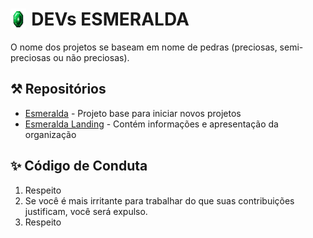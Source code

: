 # <div style="display:flex;"><img src="./imagens/Gemini_Generated_Image_Emerald.png" alt="esmeralda" style="margin-right:0.5rem;width: 5%; height: auto;"> DEVs ESMERALDA </div>

O nome dos projetos se baseam em nome de pedras (preciosas, semi-preciosas ou não preciosas).

## ⚒️ Repositórios

- [Esmeralda](https://github.com/emeraldevs/esmeralda) - Projeto base para iniciar novos projetos
- [Esmeralda Landing](https://github.com/emeraldevs/esmeralda-landing) - Contém informações e apresentação da organização

## ✨ Código de Conduta

1. Respeito
2. Se você é mais irritante para trabalhar do que suas contribuições justificam, você será expulso.
3. Respeito
